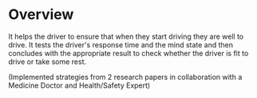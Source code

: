 # Overview

It helps the driver to ensure that when they start driving they are well to drive. 
It tests the driver's response time and the mind state and then concludes with the appropriate result to check whether the driver is fit to drive or take some rest.

(Implemented strategies from 2 research papers in collaboration with a Medicine Doctor and Health/Safety Expert)
